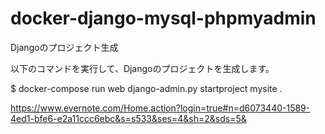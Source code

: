 # docker-django-mysql-phpmyadmin

Djangoのプロジェクト生成

以下のコマンドを実行して、Djangoのプロジェクトを生成します。

$ docker-compose run web django-admin.py startproject mysite .

https://www.evernote.com/Home.action?login=true#n=d6073440-1589-4ed1-bfe6-e2a11ccc6ebc&s=s533&ses=4&sh=2&sds=5&
